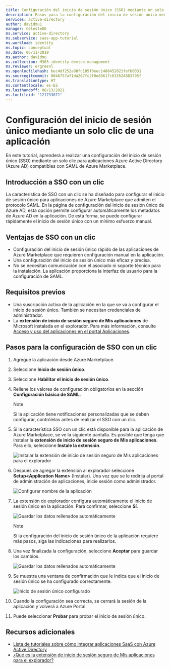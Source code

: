 ```yaml
---
title: Configuración del inicio de sesión único (SSO) mediante un solo clic de una aplicación de Azure Marketplace | Microsoft Docs
description: Pasos para la configuración del inicio de sesión único mediante un solo clic para una aplicación de Azure Marketplace.
services: active-directory
author: davidmu1
manager: CelesteDG
ms.service: active-directory
ms.subservice: saas-app-tutorial
ms.workload: identity
ms.topic: conceptual
ms.date: 06/11/2019
ms.author: davidmu
ms.collection: M365-identity-device-management
ms.reviewer: ergreenl
ms.openlocfilehash: bec4df252a98fc105f0eec1480452021fefb0031
ms.sourcegitcommit: 0046757af1da267fc2f0e88617c633524883795f
ms.translationtype: HT
ms.contentlocale: es-ES
ms.lasthandoff: 08/13/2021
ms.locfileid: "121733671"
---
```

# <a name="one-click-app-configuration-of-single-sign-on"></a>Configuración del inicio de sesión único mediante un solo clic de una aplicación

 En este tutorial, aprenderá a realizar una configuración del inicio de sesión único (SSO) mediante un solo clic para aplicaciones Azure Active Directory (Azure AD) compatibles con SAML de Azure Marketplace.

## <a name="introduction-to-one-click-sso"></a>Introducción a SSO con un clic

La característica de SSO con un clic se ha diseñado para configurar el inicio de sesión único para aplicaciones de Azure Marketplace que admiten el protocolo SAML. En la página de configuración del inicio de sesión único de Azure AD, esta opción permite configurar automáticamente los metadatos de Azure AD en la aplicación. De esta forma, se puede configurar rápidamente el inicio de sesión único con un mínimo esfuerzo manual.

## <a name="advantages-of-one-click-sso"></a>Ventajas de SSO con un clic

- Configuración del inicio de sesión único rápido de las aplicaciones de Azure Marketplace que requieren configuración manual en la aplicación.
- Una configuración del inicio de sesión único más eficaz y precisa.
- No se necesitan comunicación con el asociado ni soporte técnico para la instalación. La aplicación proporciona la interfaz de usuario para la configuración de SAML.

## <a name="prerequisites"></a>Requisitos previos

- Una suscripción activa de la aplicación en la que se va a configurar el inicio de sesión único. También se necesitan credenciales de administrador.
- La **extensión de inicio de sesión seguro de Mis aplicaciones** de Microsoft instalada en el explorador. Para más información, consulte [Acceso y uso del aplicaciones en el portal Aplicaciones](../user-help/my-apps-portal-end-user-access.md).

## <a name="one-click-sso-configuration-steps"></a>Pasos para la configuración de SSO con un clic

1. Agregue la aplicación desde Azure Marketplace.

2. Seleccione **Inicio de sesión único**.

3. Seleccione **Habilitar el inicio de sesión único**.

4. Rellene los valores de configuración obligatorios en la sección **Configuración básica de SAML**.

    > [!NOTE]
    > Si la aplicación tiene notificaciones personalizadas que se deben configurar, contrólelas antes de realizar el SSO con un clic.

5. Si la característica SSO con un clic está disponible para la aplicación de Azure Marketplace, se ve la siguiente pantalla. Es posible que tenga que instalar la **extensión de inicio de sesión seguro de Mis aplicaciones**. Para ello, seleccione **Instale la extensión**.

   ![Instalar la extensión de inicio de sesión seguro de Mis aplicaciones para el explorador](./media/one-click-sso-tutorial/install-myappssecure-extension.png)

6. Después de agregar la extensión al explorador seleccione **Setup\<Application Name\>** (Instalar). Una vez que se le redirija al portal de administración de aplicaciones, inicie sesión como administrador.

   ![Configurar nombre de la aplicación](./media/one-click-sso-tutorial/setup-sso.png)

7. La extensión de explorador configura automáticamente el inicio de sesión único en la aplicación. Para confirmar, seleccione **Sí**.

   ![Guardar los datos rellenados automáticamente](./media/one-click-sso-tutorial/save-autopopulate.png)

   > [!NOTE]
   > Si la configuración del inicio de sesión único de la aplicación requiere más pasos, siga las indicaciones para realizarlos.

8. Una vez finalizada la configuración, seleccione **Aceptar** para guardar los cambios.

   ![Guardar los datos rellenados automáticamente](./media/one-click-sso-tutorial/save-data.png)

9. Se muestra una ventana de confirmación que le indica que el inicio de sesión único se ha configurado correctamente.

   ![Inicio de sesión único configurado](./media/one-click-sso-tutorial/sso-configured.png)

10. Cuando la configuración sea correcta, se cerrará la sesión de la aplicación y volverá a Azure Portal.

11. Puede seleccionar **Probar** para probar el inicio de sesión único.

## <a name="additional-resources"></a>Recursos adicionales

- [Lista de tutoriales sobre cómo integrar aplicaciones SaaS con Azure Active Directory](../saas-apps/tutorial-list.md)
- [¿Qué es la extensión de inicio de sesión seguro de Mis aplicaciones para el explorador?](../user-help/my-apps-portal-end-user-access.md)
